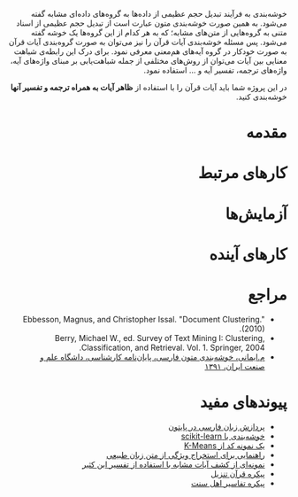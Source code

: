 <div dir=rtl>

خوشه‌بندی  به فرآیند تبدیل حجم عظیمی از داده‌ها به گروه‌های داده‌ای مشابه گفته می‌شود. به همین صورت خوشه‌بندی متون عبارت است از تبدیل حجم عظیمی از اسناد متنی به گروه‌هایی از متن‌های مشابه؛ که به هر کدام از این گروه‌ها یک خوشه گفته می‌شود. پس مسئله خوشه‌بندی آیات قرآن را نیز می‌توان به صورت گروه‌بندی آیات قرآن به صورت خودکار در گروه آیه‌های هم‌معنی معرفی نمود. برای درک این رابطه‌ی شباهت معنایی بین آیات می‌توان از روش‌های مختلفی از جمله شباهت‌یابی بر مبنای واژه‌های آیه، واژه‌های ترجمه، تفسیر آیه و ... استفاده نمود.

در این پروژه شما باید آیات قرآن را با استفاده از **ظاهر آیات به همراه ترجمه و تفسیر آنها** خوشه‌بندی کنید.

# مقدمه

# کارهای مرتبط

# آزمایش‌ها

# کارهای آینده

# مراجع
+ Ebbesson, Magnus, and Christopher Issal. "Document Clustering." (2010).
+ Berry, Michael W., ed. Survey of Text Mining I: Clustering, Classification, and Retrieval. Vol. 1. Springer, 2004.
+ [م.ایمانی، خوشه‌بندی متون فارسی، پایان‌نامه کارشناسی، داشگاه علم و صنعت ایران، ۱۳۹۱](http://bayanbox.ir/id/8155819707974834975)

# پیوندهای مفید
+ [پردازش زبان فارسی در پایتون](http://www.sobhe.ir/hazm)
+ [خوشه‌بندی با scikit-learn](http://scikit-learn.org/stable/modules/clustering.html#clustering)
+ [یک نمونه کد از K-Means](http://scikit-learn.org/stable/auto_examples/document_clustering.html)
+ [راهنمایی برای استخراج ویژگی از متن زبان طبیعی](http://pyevolve.sourceforge.net/wordpress/?p=1589)
+ [نمونه‌ای از کشف آیات مشابه با استفاده از تفسیر ابن کثیر](http://textminingthequran.com/apps/similarity.php)
+ [پیکره قرآن تنزیل](http://tanzil.net/wiki/Resources)
+ [پیکره تفاسیر اهل سنت](http://www.textminingthequran.com/wiki/Tasir_corpus)
